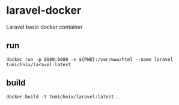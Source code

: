# laravel-docker
Laravel basic docker container 

## run

```
docker run -p 8080:8080 -v ${PWD}:/var/www/html --name laravel tumichnix/laravel:latest
```

## build

```
docker build -t tumichnix/laravel:latest .
```
